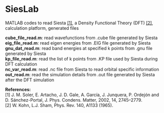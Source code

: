 # SiesLab
MATLAB codes to read Siesta [[1]](#1), a Density Functional Theory (DFT) [[2]](#2),  calculation platform, generated files

**cube_file_read.m**: read wavefunctions from .cube file generated by Siesta  
**eig_file_read.m**: read eigen energies from .EIG file generated by Siesta  
**gnu_dat_read.m**: read band energies at specified k points from .gnu file generated by Siesta  
**kp_file_read.m**: read the list of k points from .KP file used by Siesta during DFT calculation  
**nc_var_read.m**: read .nc file from Siesta to read orbital specific information  
**out_read.m**: read the simulation details from .out file generated by Siesta after the DFT simulation  

**References:**  
<a id="1">[1]</a> J. M. Soler, E. Artacho, J. D. Gale, A. García, J. Junquera, P. Ordejón and D. Sánchez-Portal, J. Phys. Condens. Matter, 2002, 14, 2745–2779.  
<a id="2">[2]</a> W. Kohn, L.J. Sham, Phys. Rev. 140, A1133 (1965).  
